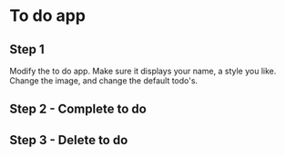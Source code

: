 # To do app

## Step 1
Modify the to do app. Make sure it displays your name, a style you like. Change the image, and change the default todo's.

## Step 2 - Complete to do

## Step 3 - Delete to do 